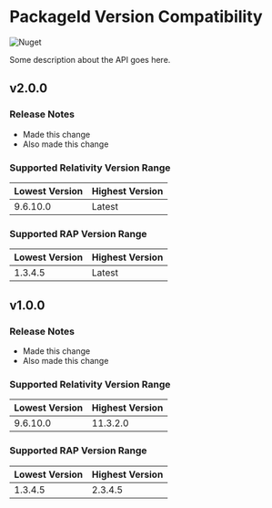 # PackageId Version Compatibility

![Nuget](https://img.shields.io/nuget/v/Relativity.ObjectManager)

Some description about the API goes here.


## v2.0.0

### Release Notes

* Made this change
* Also made this change

### Supported Relativity Version Range

Lowest Version | Highest Version
--- | ---
9.6.10.0 | Latest

### Supported RAP Version Range

Lowest Version | Highest Version
--- | ---
1.3.4.5 | Latest


## v1.0.0

### Release Notes

* Made this change
* Also made this change

### Supported Relativity Version Range

Lowest Version | Highest Version
--- | ---
9.6.10.0 | 11.3.2.0

### Supported RAP Version Range

Lowest Version | Highest Version
--- | ---
1.3.4.5 | 2.3.4.5